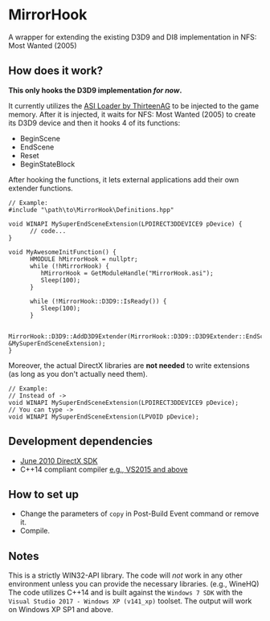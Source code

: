 # MirrorHook
A wrapper for extending the existing D3D9 and DI8 implementation in NFS: Most Wanted (2005)

## How does it work?
**This only hooks the D3D9 implementation *for now*.**

It currently utilizes the [ASI Loader by ThirteenAG](https://github.com/ThirteenAG/Ultimate-ASI-Loader) to be injected to the game memory.
After it is injected, it waits for NFS: Most Wanted (2005) to create its D3D9 device and then it hooks 4 of its functions:
- BeginScene
- EndScene
- Reset
- BeginStateBlock

After hooking the functions, it lets external applications add their own extender functions.
```
// Example:
#include "\path\to\MirrorHook\Definitions.hpp"

void WINAPI MySuperEndSceneExtension(LPDIRECT3DDEVICE9 pDevice) {
      // code...
}

void MyAwesomeInitFunction() {
      HMODULE hMirrorHook = nullptr;
      while (!hMirrorHook) {
         hMirrorHook = GetModuleHandle("MirrorHook.asi");
         Sleep(100);
      }
      
      while (!MirrorHook::D3D9::IsReady()) {
         Sleep(100);
      }
      
      MirrorHook::D3D9::AddD3D9Extender(MirrorHook::D3D9::D3D9Extender::EndScene, &MySuperEndSceneExtension);
}
```
Moreover, the actual DirectX libraries are **not needed** to write extensions (as long as you don't actually need them).
```
// Example:
// Instead of ->
void WINAPI MySuperEndSceneExtension(LPDIRECT3DDEVICE9 pDevice);
// You can type ->
void WINAPI MySuperEndSceneExtension(LPVOID pDevice);
```

## Development dependencies
- [June 2010 DirectX SDK](https://www.microsoft.com/en-us/download/details.aspx?id=6812)
- C++14 compliant compiler [e.g., VS2015 and above](https://www.visualstudio.com)

## How to set up
- Change the parameters of `copy` in Post-Build Event command or remove it.
- Compile.

## Notes
This is a strictly WIN32-API library. The code will *not* work in any other environment unless you can provide the necessary libraries. (e.g., WineHQ)
The code utilizes C++14 and is built against the `Windows 7 SDK` with the `Visual Studio 2017 - Windows XP (v141_xp)` toolset. The output will work on Windows XP SP1 and above.
